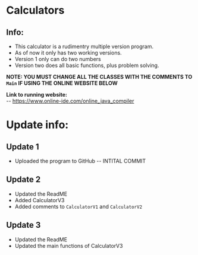 # Calculators

## Info:

- This calculator is a rudimentry multiple version program.
- As of now it only has two working versions.
- Version 1 only can do two numbers
- Version two does all basic functions, plus problem solving.

**NOTE: YOU MUST CHANGE ALL THE CLASSES WITH THE COMMENTS TO `Main` IF USING THE ONLINE WEBSITE BELOW**

**Link to running website:**\
-- https://www.online-ide.com/online_java_compiler

# Update info:

## Update 1
- Uploaded the program to GitHub -- INTITAL COMMIT

## Update 2
- Updated the ReadME
- Added CalculatorV3
- Added comments to `CalculatorV1` and `CalculatorV2`

## Update 3
- Updated the ReadME
- Updated the main functions of CalculatorV3